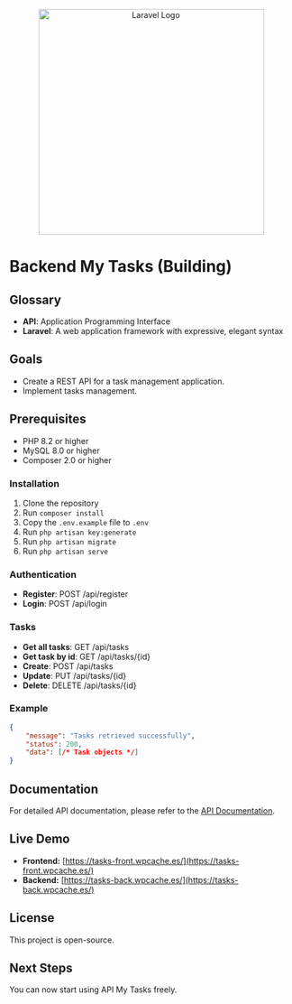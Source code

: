 <p align="center"><a href="https://laravel.com" target="_blank"><img src="https://raw.githubusercontent.com/laravel/art/master/logo-lockup/5%20SVG/2%20CMYK/1%20Full%20Color/laravel-logolockup-cmyk-red.svg" width="400" alt="Laravel Logo"></a></p>

# Backend My Tasks (Building)

## Glossary

- **API**: Application Programming Interface
- **Laravel**: A web application framework with expressive, elegant syntax

## Goals

- Create a REST API for a task management application.
- Implement tasks management.

## Prerequisites

- PHP 8.2 or higher
- MySQL 8.0 or higher
- Composer 2.0 or higher

### Installation

1. Clone the repository
2. Run `composer install`
3. Copy the `.env.example` file to `.env`
4. Run `php artisan key:generate`
5. Run `php artisan migrate`
6. Run `php artisan serve`

### Authentication

- **Register**: POST /api/register
- **Login**: POST /api/login

### Tasks

- **Get all tasks**: GET /api/tasks
- **Get task by id**: GET /api/tasks/{id}
- **Create**: POST /api/tasks
- **Update**: PUT /api/tasks/{id}
- **Delete**: DELETE /api/tasks/{id}

### Example

```json
{
    "message": "Tasks retrieved successfully",
    "status": 200,
    "data": [/* Task objects */]
}
```

## Documentation
For detailed API documentation, please refer to the [API Documentation](https://deepwiki.com/raortega8906/api-my-tasks/).

## Live Demo
- **Frontend:** [https://tasks-front.wpcache.es/](https://tasks-front.wpcache.es/)
- **Backend:** [https://tasks-back.wpcache.es/](https://tasks-back.wpcache.es/)

## License
This project is open-source.

## Next Steps
You can now start using API My Tasks freely.

